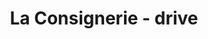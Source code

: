 ---
title: "La Consignerie - drive"
url: /saint-andre-lez-lille/la-consignerie-drive/
shop: Außenstelle
---